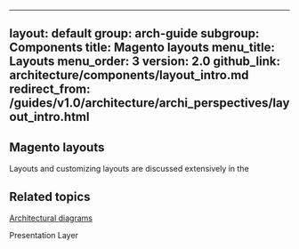 
---
layout: default
group: arch-guide
subgroup: Components
title: Magento layouts 
menu_title: Layouts 
menu_order: 3
version: 2.0
github_link: architecture/components/layout_intro.md
redirect_from: /guides/v1.0/architecture/archi_perspectives/layout_intro.html
---

<h2 id="m2arch_layout_overview">Magento layouts</h2>  

Layouts and customizing layouts are discussed extensively in the 
<h2 id="related">Related topics</h2>
<a href="{{ site.gdeurl }}architecture/archi_perspectives/arch_diagrams.html">Architectural diagrams</a>

Presentation Layer






 
